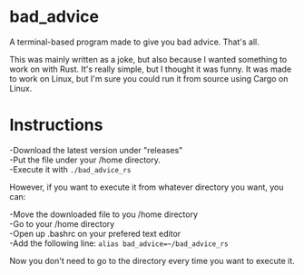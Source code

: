 # bad_advice
A terminal-based program made to give you bad advice. That's all. 

This was mainly written as a joke, but also because I wanted something to work on with Rust. It's really simple, but I thought it was funny.
It was made to work on Linux, but I'm sure you could run it from source using Cargo on Linux.

# Instructions
  -Download the latest version under "releases"  
  -Put the file under your /home directory.  
  -Execute it with ```./bad_advice_rs```  

However, if you want to execute it from whatever directory you want, you can:  

  -Move the downloaded file to you /home directory  
  -Go to your /home directory  
  -Open up .bashrc on your prefered text editor  
  -Add the following line: ```alias bad_advice=~/bad_advice_rs```  

Now you don't need to go to the directory every time you want to execute it.
